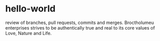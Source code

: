 # hello-world
review of branches, pull requests, commits and merges.  Broctholumeu enterprises strives to be authentically true and real to its core values of Love, Nature and Life.
